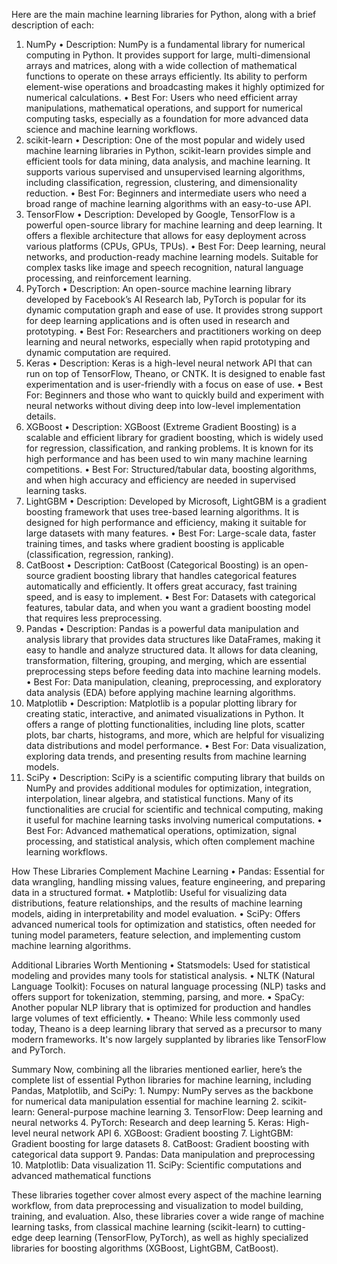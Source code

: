 Here are the main machine learning libraries for Python, along with a brief description of each:

1. NumPy
	• Description: NumPy is a fundamental library for numerical computing in Python. It provides support for large, multi-dimensional arrays and matrices, along with a wide collection of mathematical functions to operate on these arrays efficiently. Its ability to perform element-wise operations and broadcasting makes it highly optimized for numerical calculations.
	• Best For: Users who need efficient array manipulations, mathematical operations, and support for numerical computing tasks, especially as a foundation for more advanced data science and machine learning workflows.
2. scikit-learn
	• Description: One of the most popular and widely used machine learning libraries in Python, scikit-learn provides simple and efficient tools for data mining, data analysis, and machine learning. It supports various supervised and unsupervised learning algorithms, including classification, regression, clustering, and dimensionality reduction.
	• Best For: Beginners and intermediate users who need a broad range of machine learning algorithms with an easy-to-use API.
3. TensorFlow
	• Description: Developed by Google, TensorFlow is a powerful open-source library for machine learning and deep learning. It offers a flexible architecture that allows for easy deployment across various platforms (CPUs, GPUs, TPUs).
	• Best For: Deep learning, neural networks, and production-ready machine learning models. Suitable for complex tasks like image and speech recognition, natural language processing, and reinforcement learning.
4. PyTorch
	• Description: An open-source machine learning library developed by Facebook’s AI Research lab, PyTorch is popular for its dynamic computation graph and ease of use. It provides strong support for deep learning applications and is often used in research and prototyping.
	• Best For: Researchers and practitioners working on deep learning and neural networks, especially when rapid prototyping and dynamic computation are required.
5. Keras
	• Description: Keras is a high-level neural network API that can run on top of TensorFlow, Theano, or CNTK. It is designed to enable fast experimentation and is user-friendly with a focus on ease of use.
	• Best For: Beginners and those who want to quickly build and experiment with neural networks without diving deep into low-level implementation details.
6. XGBoost
	• Description: XGBoost (Extreme Gradient Boosting) is a scalable and efficient library for gradient boosting, which is widely used for regression, classification, and ranking problems. It is known for its high performance and has been used to win many machine learning competitions.
	• Best For: Structured/tabular data, boosting algorithms, and when high accuracy and efficiency are needed in supervised learning tasks.
7. LightGBM
	• Description: Developed by Microsoft, LightGBM is a gradient boosting framework that uses tree-based learning algorithms. It is designed for high performance and efficiency, making it suitable for large datasets with many features.
	• Best For: Large-scale data, faster training times, and tasks where gradient boosting is applicable (classification, regression, ranking).
8. CatBoost
	• Description: CatBoost (Categorical Boosting) is an open-source gradient boosting library that handles categorical features automatically and efficiently. It offers great accuracy, fast training speed, and is easy to implement.
	• Best For: Datasets with categorical features, tabular data, and when you want a gradient boosting model that requires less preprocessing.
9. Pandas
	• Description: Pandas is a powerful data manipulation and analysis library that provides data structures like DataFrames, making it easy to handle and analyze structured data. It allows for data cleaning, transformation, filtering, grouping, and merging, which are essential preprocessing steps before feeding data into machine learning models.
	• Best For: Data manipulation, cleaning, preprocessing, and exploratory data analysis (EDA) before applying machine learning algorithms.
10. Matplotlib
	• Description: Matplotlib is a popular plotting library for creating static, interactive, and animated visualizations in Python. It offers a range of plotting functionalities, including line plots, scatter plots, bar charts, histograms, and more, which are helpful for visualizing data distributions and model performance.
	• Best For: Data visualization, exploring data trends, and presenting results from machine learning models.
11. SciPy
	• Description: SciPy is a scientific computing library that builds on NumPy and provides additional modules for optimization, integration, interpolation, linear algebra, and statistical functions. Many of its functionalities are crucial for scientific and technical computing, making it useful for machine learning tasks involving numerical computations.
	• Best For: Advanced mathematical operations, optimization, signal processing, and statistical analysis, which often complement machine learning workflows.
	
How These Libraries Complement Machine Learning
	• Pandas: Essential for data wrangling, handling missing values, feature engineering, and preparing data in a structured format.
	• Matplotlib: Useful for visualizing data distributions, feature relationships, and the results of machine learning models, aiding in interpretability and model evaluation.
	• SciPy: Offers advanced numerical tools for optimization and statistics, often needed for tuning model parameters, feature selection, and implementing custom machine learning algorithms.

Additional Libraries Worth Mentioning
	• Statsmodels: Used for statistical modeling and provides many tools for statistical analysis.
	• NLTK (Natural Language Toolkit): Focuses on natural language processing (NLP) tasks and offers support for tokenization, stemming, parsing, and more.
	• SpaCy: Another popular NLP library that is optimized for production and handles large volumes of text efficiently.
	• Theano: While less commonly used today, Theano is a deep learning library that served as a precursor to many modern frameworks. It's now largely supplanted by libraries like TensorFlow and PyTorch.

Summary
Now, combining all the libraries mentioned earlier, here’s the complete list of essential Python libraries for machine learning, including Pandas, Matplotlib, and SciPy:
	1. Numpy: NumPy serves as the backbone for numerical data manipulation essential for machine learning
	2. scikit-learn: General-purpose machine learning
	3. TensorFlow: Deep learning and neural networks
	4. PyTorch: Research and deep learning
	5. Keras: High-level neural network API
	6. XGBoost: Gradient boosting
	7. LightGBM: Gradient boosting for large datasets
	8. CatBoost: Gradient boosting with categorical data support
	9. Pandas: Data manipulation and preprocessing
	10. Matplotlib: Data visualization
	11. SciPy: Scientific computations and advanced mathematical functions
	
These libraries together cover almost every aspect of the machine learning workflow, from data preprocessing and visualization to model building, training, and evaluation.  Also, these libraries  cover a wide range of machine learning tasks, from classical machine learning (scikit-learn) to cutting-edge deep learning (TensorFlow, PyTorch), as well as highly specialized libraries for boosting algorithms (XGBoost, LightGBM, CatBoost).

